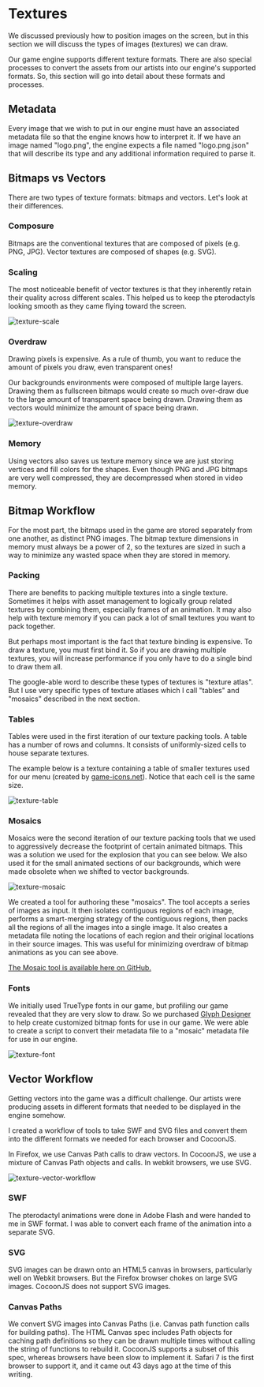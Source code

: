 # Textures

We discussed previously how to position images on the screen, but in this
section we will discuss the types of images (textures) we can draw.

Our game engine supports different texture formats.  There are also special
processes to convert the assets from our artists into our engine's supported
formats.  So, this section will go into detail about these formats and
processes.

## Metadata

Every image that we wish to put in our engine must have an associated metadata
file so that the engine knows how to interpret it.  If we have an image named
"logo.png", the engine expects a file named "logo.png.json" that will describe
its type and any additional information required to parse it.

## Bitmaps vs Vectors

There are two types of texture formats: bitmaps and vectors.  Let's look at
their differences.

### Composure

Bitmaps are the conventional textures that are composed of pixels (e.g. PNG,
JPG).  Vector textures are composed of shapes (e.g. SVG).

### Scaling

The most noticeable benefit of vector textures is that they inherently retain
their quality across different scales.  This helped us to keep the pterodactyls
looking smooth as they came flying toward the screen.

![texture-scale](img/texture-scale.png)

### Overdraw

Drawing pixels is expensive. As a rule of thumb, you want to reduce the
amount of pixels you draw, even transparent ones!

Our backgrounds environments were composed of multiple large layers.  Drawing
them as fullscreen bitmaps would create so much over-draw due to the large
amount of transparent space being drawn.  Drawing them as vectors would
minimize the amount of space being drawn.

![texture-overdraw](img/texture-overdraw.png)

### Memory

Using vectors also saves us texture memory since we are just storing vertices
and fill colors for the shapes.  Even though PNG and JPG bitmaps are very well
compressed, they are decompressed when stored in video memory.

## Bitmap Workflow

For the most part, the bitmaps used in the game are stored separately from one
another, as distinct PNG images.  The bitmap texture dimensions in memory
must always be a power of 2, so the textures are sized in such a way to minimize
any wasted space when they are stored in memory.

### Packing

There are benefits to packing multiple textures into a single texture.
Sometimes it helps with asset management to logically group related textures by
combining them, especially frames of an animation.  It may also help with
texture memory if you can pack a lot of small textures you want to pack
together.  

But perhaps most important is the fact that texture binding is expensive.  To
draw a texture, you must first bind it.  So if you are drawing multiple
textures, you will increase performance if you only have to do a single bind to
draw them all.

The google-able word to describe these types of textures is "texture atlas".
But I use very specific types of texture atlases which I call "tables" and
"mosaics" described in the next section.

### Tables

Tables were used in the first iteration of our texture packing tools.  A table
has a number of rows and columns.  It consists of uniformly-sized cells to
house separate textures.

The example below is a texture containing a table of smaller textures used for
our menu (created by [game-icons.net](http://game-icons.net)).  Notice that
each cell is the same size.

![texture-table](img/texture-table.png)

### Mosaics

Mosaics were the second iteration of our texture packing tools that we used to
aggressively decrease the footprint of certain animated bitmaps.  This was a
solution we used for the explosion that you can see below.  We also used it for
the small animated sections of our backgrounds, which were made obsolete when
we shifted to vector backgrounds.

![texture-mosaic](img/texture-mosaic.gif)

We created a tool for authoring these "mosaics".  The tool accepts a series of
images as input.  It then isolates contiguous regions of each image, performs a
smart-merging strategy of the contiguous regions, then packs all the regions of
all the images into a single image.  It also creates a metadata file noting the
locations of each region and their original locations in their source images.
This was useful for minimizing overdraw of bitmap animations as you can see
above.

[The Mosaic tool is available here on GitHub.](https://github.com/shaunew/HygoonMosaic)

### Fonts

We initially used TrueType fonts in our game, but profiling our game revealed
that they are very slow to draw.  So we purchased [Glyph
Designer](http://71squared.com/en/glyphdesigner) to help create customized
bitmap fonts for use in our game.  We were able to create a script to convert
their metadata file to a "mosaic" metadata file for use in our engine.

![texture-font](img/texture-font.png)

## Vector Workflow

Getting vectors into the game was a difficult challenge.  Our artists were
producing assets in different formats that needed to be displayed in the engine
somehow.

I created a workflow of tools to take SWF and SVG files and convert them into
the different formats we needed for each browser and CocoonJS.

In Firefox, we use Canvas Path calls to draw vectors.  In CocoonJS, we use a
mixture of Canvas Path objects and calls.  In webkit browsers, we use SVG.

![texture-vector-workflow](img/texture-vector-workflow.png)

### SWF

The pterodactyl animations were done in Adobe Flash and were handed to me in
SWF format.  I was able to convert each frame of the animation into a separate
SVG.

### SVG

SVG images can be drawn onto an HTML5 canvas in browsers, particularly well on
Webkit browsers.  But the Firefox browser chokes on large SVG images.  CocoonJS
does not support SVG images.

### Canvas Paths

We convert SVG images into Canvas Paths (i.e. Canvas path function calls for
building paths).  The HTML Canvas spec includes Path objects for caching path
definitions so they can be drawn multiple times without calling the string of
functions to rebuild it.  CocoonJS supports a subset of this spec, whereas
browsers have been slow to implement it.  Safari 7 is the first browser to support
it, and it came out 43 days ago at the time of this writing.


